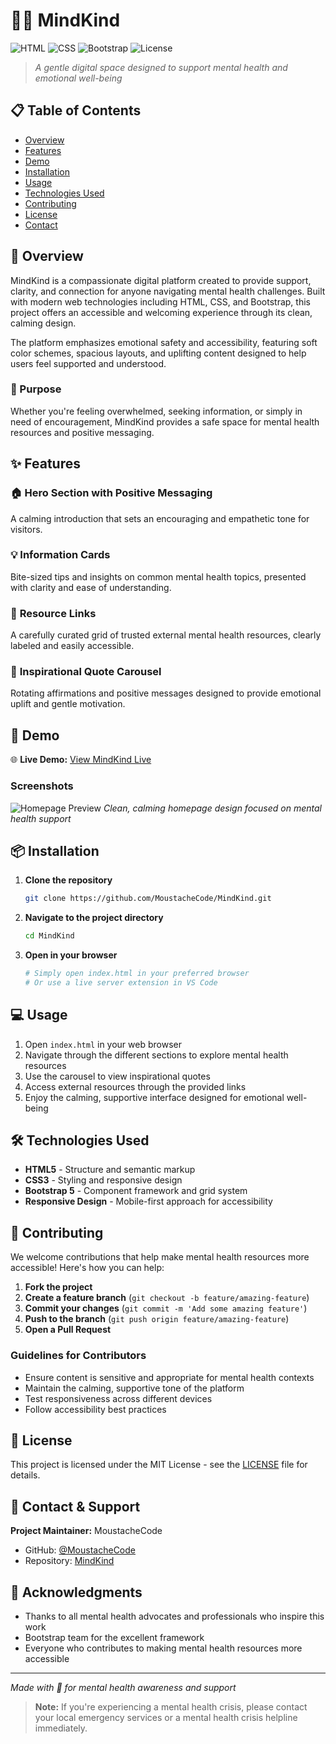 # 🧠💚 MindKind

![HTML](https://img.shields.io/badge/HTML-5-orange?style=flat-square&logo=html5)
![CSS](https://img.shields.io/badge/CSS-3-blue?style=flat-square&logo=css3)
![Bootstrap](https://img.shields.io/badge/Bootstrap-5-purple?style=flat-square&logo=bootstrap)
![License](https://img.shields.io/badge/License-MIT-green?style=flat-square)

> _A gentle digital space designed to support mental health and emotional well-being_

## 📋 Table of Contents

-   [Overview](#overview)
-   [Features](#features)
-   [Demo](#demo)
-   [Installation](#installation)
-   [Usage](#usage)
-   [Technologies Used](#technologies-used)
-   [Contributing](#contributing)
-   [License](#license)
-   [Contact](#contact)

## 🌟 Overview

MindKind is a compassionate digital platform created to provide support, clarity, and connection for anyone navigating mental health challenges. Built with modern web technologies including HTML, CSS, and Bootstrap, this project offers an accessible and welcoming experience through its clean, calming design.

The platform emphasizes emotional safety and accessibility, featuring soft color schemes, spacious layouts, and uplifting content designed to help users feel supported and understood.

### 🎯 Purpose

Whether you're feeling overwhelmed, seeking information, or simply in need of encouragement, MindKind provides a safe space for mental health resources and positive messaging.

## ✨ Features

### 🏠 **Hero Section with Positive Messaging**

A calming introduction that sets an encouraging and empathetic tone for visitors.

### 💡 **Information Cards**

Bite-sized tips and insights on common mental health topics, presented with clarity and ease of understanding.

### 🔗 **Resource Links**

A carefully curated grid of trusted external mental health resources, clearly labeled and easily accessible.

### 💭 **Inspirational Quote Carousel**

Rotating affirmations and positive messages designed to provide emotional uplift and gentle motivation.

## 🚀 Demo

<!-- Add your live demo link here -->

🌐 **Live Demo:** [View MindKind Live](your-demo-link-here)

<!-- Add screenshots section -->

### Screenshots

![Homepage Preview](screenshot-placeholder.png)
_Clean, calming homepage design focused on mental health support_

## 📦 Installation

1. **Clone the repository**

    ```bash
    git clone https://github.com/MoustacheCode/MindKind.git
    ```

2. **Navigate to the project directory**

    ```bash
    cd MindKind
    ```

3. **Open in your browser**
    ```bash
    # Simply open index.html in your preferred browser
    # Or use a live server extension in VS Code
    ```

## 💻 Usage

1. Open `index.html` in your web browser
2. Navigate through the different sections to explore mental health resources
3. Use the carousel to view inspirational quotes
4. Access external resources through the provided links
5. Enjoy the calming, supportive interface designed for emotional well-being

## 🛠️ Technologies Used

-   **HTML5** - Structure and semantic markup
-   **CSS3** - Styling and responsive design
-   **Bootstrap 5** - Component framework and grid system
-   **Responsive Design** - Mobile-first approach for accessibility

## 🤝 Contributing

We welcome contributions that help make mental health resources more accessible! Here's how you can help:

1. **Fork the project**
2. **Create a feature branch** (`git checkout -b feature/amazing-feature`)
3. **Commit your changes** (`git commit -m 'Add some amazing feature'`)
4. **Push to the branch** (`git push origin feature/amazing-feature`)
5. **Open a Pull Request**

### Guidelines for Contributors

-   Ensure content is sensitive and appropriate for mental health contexts
-   Maintain the calming, supportive tone of the platform
-   Test responsiveness across different devices
-   Follow accessibility best practices

## 📄 License

This project is licensed under the MIT License - see the [LICENSE](LICENSE) file for details.

## 👥 Contact & Support

**Project Maintainer:** MoustacheCode

-   GitHub: [@MoustacheCode](https://github.com/MoustacheCode)
-   Repository: [MindKind](https://github.com/MoustacheCode/MindKind)

## 💙 Acknowledgments

-   Thanks to all mental health advocates and professionals who inspire this work
-   Bootstrap team for the excellent framework
-   Everyone who contributes to making mental health resources more accessible

---

_Made with 💚 for mental health awareness and support_

> **Note:** If you're experiencing a mental health crisis, please contact your local emergency services or a mental health crisis helpline immediately.
